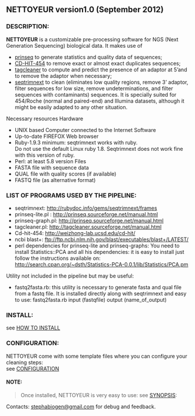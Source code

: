 
## NETTOYEUR version1.0 (September 2012)
 
### DESCRIPTION:

**NETTOYEUR** is a customizable pre-processing software for NGS (Next Generation
Sequencing) biological data. It makes use of 
- [prinseq][prinseq] to generate statistics and quality data of sequences; 
- [CD-HIT-454][cdhit] to remove exact or almost exact duplicates sequences; 
- [tagcleaner][tagcleaner] to compute and predict the presence of an adaptor at 5’and to remove the
adaptor when necessary; 
- [seqtrimnext][seqtrimnext] to clean (eliminates low quality regions, remove 3’
adaptor, filter sequences for low size, remove undeterminations, and filter sequences with
contaminants) sequences. It is specially suited for 454/Roche (normal and paired-end)
and Illumina datasets, although it might be easily adapted to any other situation.
 
Necessary resources 
Hardware
  - UNIX based Computer connected to the Internet
Software
  - Up-to-date FIREFOX Web browser 
  - Ruby-1.9.3 minimum: seqtrimnext works with ruby.  
    Do not use the default Linux ruby 1.8. Seqtrimnext does not work fine with this 
    version of ruby.
 - Perl: at least 5.8 version 
Files 
  - FASTA file with sequence data
  - QUAL file with quality scores (if available)
  - FASTQ file (as alternative format)
 
   
### LIST OF PROGRAMS USED BY THE PIPELINE:

- seqtrimnext: http://rubydoc.info/gems/seqtrimnext/frames 
- prinseq-lite.pl : http://prinseq.sourceforge.net/manual.html 
- prinseq-graph.pl: http://prinseq.sourceforge.net/manual.html 
- tagcleaner.pl: http://tagcleaner.sourceforge.net/manual.html 
- Cd-hit-454: http://weizhong-lab.ucsd.edu/cd-hit/ 
- ncbi blast+: ftp://ftp.ncbi.nlm.nih.gov/blast/executables/blast+/LATEST/ 
- perl dependencies for prinseq-lite and prinseq-graphs: You need to install Statistics::PCA and all his dependencies:    it is easy to install just
  follow the instructions available on: http://search.cpan.org/~dsth/Statistics-PCA-0.0.1/lib/Statistics/PCA.pm  

Utility not included in the pipeline but may be useful:  
- fastq2fasta.rb: this utility is necessary to generate fasta and qual file from a fastq file. It is installed directly   along with seqtrimnext and easy to use: 
 fastq2fasta.rb input (fastqfile) output (name_of_output) 


### INSTALL:<br/> 
see [HOW TO INSTALL][install]

### CONFIGURATION: <br/>
NETTOYEUR come with some template files where you can configure your cleaning steps:
<br/>
see [CONFIGURATION][configuration]

 
#### NOTE: 
>Once installed, NETTOYEUR is very easy to use: see [SYNOPSIS][synopsis]:

Contacts: stephabiogen@gmail.com  for debug and feedback. 

[install]: https://github.com/smbatchou/NGS_Script/edit/master/Nettoyeur/INSTALL.md
[configuration]: https://github.com/smbatchou/NGS_Script/edit/master/Nettoyeur/CONFIGURATION.md
[synopsis]: https://github.com/smbatchou/NGS_Script/edit/master/Nettoyeur/SYNOPSIS.md
[prinseq]: http://prinseq.sourceforge.net
[cdhit]: http://weizhong-lab.ucsd.edu/cd-hit/
[tagcleaner]: http://tagcleaner.sourceforge.net
[seqtrimnext]: http://rubydoc.info/gems/seqtrimnext

